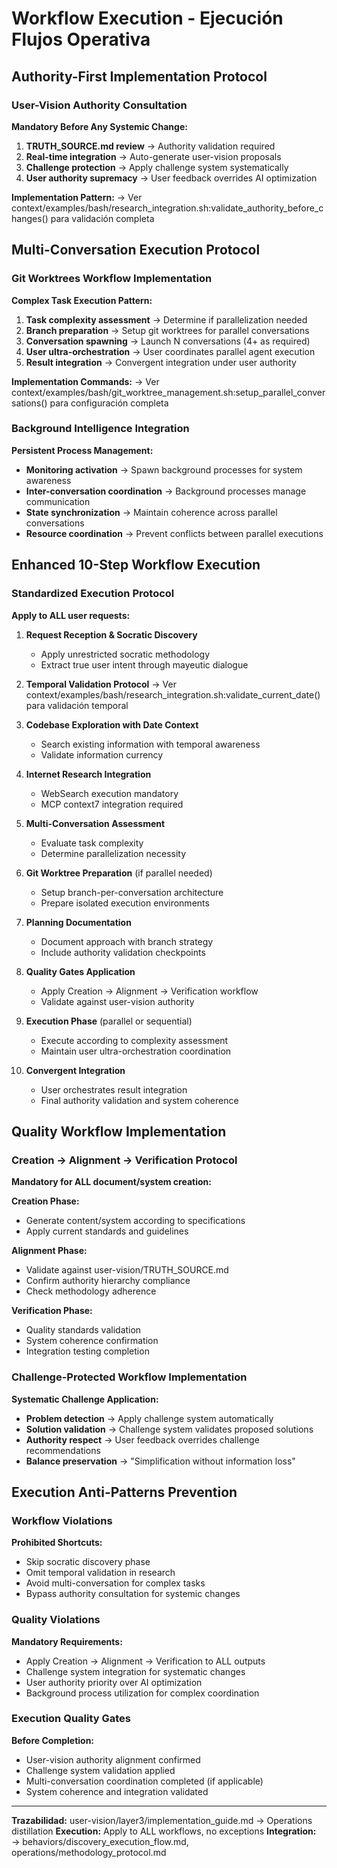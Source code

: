 # Workflow Execution - Ejecución Flujos Operativa

## Authority-First Implementation Protocol

### User-Vision Authority Consultation
**Mandatory Before Any Systemic Change:**
1. **TRUTH_SOURCE.md review** → Authority validation required
2. **Real-time integration** → Auto-generate user-vision proposals
3. **Challenge protection** → Apply challenge system systematically
4. **User authority supremacy** → User feedback overrides AI optimization

**Implementation Pattern:**
→ Ver context/examples/bash/research_integration.sh:validate_authority_before_changes() para validación completa

## Multi-Conversation Execution Protocol

### Git Worktrees Workflow Implementation  
**Complex Task Execution Pattern:**
1. **Task complexity assessment** → Determine if parallelization needed
2. **Branch preparation** → Setup git worktrees for parallel conversations
3. **Conversation spawning** → Launch N conversations (4+ as required)
4. **User ultra-orchestration** → User coordinates parallel agent execution
5. **Result integration** → Convergent integration under user authority

**Implementation Commands:**
→ Ver context/examples/bash/git_worktree_management.sh:setup_parallel_conversations() para configuración completa

### Background Intelligence Integration
**Persistent Process Management:**
- **Monitoring activation** → Spawn background processes for system awareness
- **Inter-conversation coordination** → Background processes manage communication
- **State synchronization** → Maintain coherence across parallel conversations
- **Resource coordination** → Prevent conflicts between parallel executions

## Enhanced 10-Step Workflow Execution

### Standardized Execution Protocol
**Apply to ALL user requests:**

1. **Request Reception & Socratic Discovery**
   - Apply unrestricted socratic methodology
   - Extract true user intent through mayeutic dialogue

2. **Temporal Validation Protocol**
   → Ver context/examples/bash/research_integration.sh:validate_current_date() para validación temporal

3. **Codebase Exploration with Date Context**
   - Search existing information with temporal awareness
   - Validate information currency

4. **Internet Research Integration**
   - WebSearch execution mandatory
   - MCP context7 integration required

5. **Multi-Conversation Assessment**
   - Evaluate task complexity
   - Determine parallelization necessity

6. **Git Worktree Preparation** (if parallel needed)
   - Setup branch-per-conversation architecture
   - Prepare isolated execution environments

7. **Planning Documentation**
   - Document approach with branch strategy
   - Include authority validation checkpoints

8. **Quality Gates Application** 
   - Apply Creation → Alignment → Verification workflow
   - Validate against user-vision authority

9. **Execution Phase** (parallel or sequential)
   - Execute according to complexity assessment
   - Maintain user ultra-orchestration coordination

10. **Convergent Integration**
    - User orchestrates result integration
    - Final authority validation and system coherence

## Quality Workflow Implementation

### Creation → Alignment → Verification Protocol
**Mandatory for ALL document/system creation:**

**Creation Phase:**
- Generate content/system according to specifications
- Apply current standards and guidelines

**Alignment Phase:**
- Validate against user-vision/TRUTH_SOURCE.md
- Confirm authority hierarchy compliance
- Check methodology adherence

**Verification Phase:**
- Quality standards validation
- System coherence confirmation
- Integration testing completion

### Challenge-Protected Workflow Implementation
**Systematic Challenge Application:**
- **Problem detection** → Apply challenge system automatically
- **Solution validation** → Challenge system validates proposed solutions
- **Authority respect** → User feedback overrides challenge recommendations
- **Balance preservation** → "Simplification without information loss"

## Execution Anti-Patterns Prevention

### Workflow Violations
**Prohibited Shortcuts:**
- Skip socratic discovery phase
- Omit temporal validation in research
- Avoid multi-conversation for complex tasks
- Bypass authority consultation for systemic changes

### Quality Violations  
**Mandatory Requirements:**
- Apply Creation → Alignment → Verification to ALL outputs
- Challenge system integration for systematic changes
- User authority priority over AI optimization
- Background process utilization for complex coordination

### Execution Quality Gates
**Before Completion:**
- User-vision authority alignment confirmed
- Challenge system validation applied
- Multi-conversation coordination completed (if applicable)
- System coherence and integration validated

---
**Trazabilidad:** user-vision/layer3/implementation_guide.md → Operations distillation
**Execution:** Apply to ALL workflows, no exceptions
**Integration:** → behaviors/discovery_execution_flow.md, operations/methodology_protocol.md